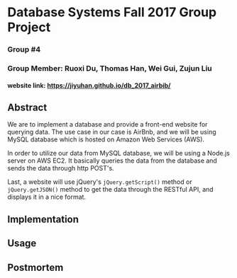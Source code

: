 # Database Systems Fall 2017 Group Project

### Group #4

### Group Member: Ruoxi Du, Thomas Han, Wei Gui, Zujun Liu

#### website link: https://jiyuhan.github.io/db_2017_airbib/

## Abstract

We are to implement a database and provide a front-end website for querying data. The use case in our case is AirBnb, and we will be using MySQL database which is hosted on Amazon Web Services (AWS).

In order to utilize our data from MySQL database, we will be using a Node.js server on AWS EC2. It basically queries the data from the database and sends the data through http POST's.

Last, a website will use jQuery's ```jQuery.getScript()``` method or ```jQuery.getJSON()``` method to get the data through the RESTful API, and displays it in a nice format.

## Implementation

## Usage

## Postmortem
